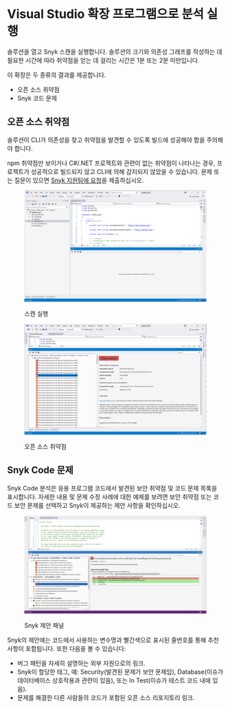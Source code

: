 # Visual Studio 확장 프로그램으로 분석 실행

솔루션을 열고 Snyk 스캔을 실행합니다. 솔루션의 크기와 의존성 그래프를 작성하는 데 필요한 시간에 따라 취약점을 얻는 데 걸리는 시간은 1분 또는 2분 미만입니다.

이 확장은 두 종류의 결과를 제공합니다.

* 오픈 소스 취약점
* Snyk 코드 문제

## 오픈 소스 취약점

솔루션이 CLI가 의존성을 찾고 취약점을 발견할 수 있도록 빌드에 성공해야 함을 주의해야 합니다.

npm 취약점만 보이거나 C#/.NET 프로젝트와 관련이 없는 취약점이 나타나는 경우, 프로젝트가 성공적으로 빌드되지 않고 CLI에 의해 감지되지 않았을 수 있습니다. 문제 또는 질문이 있으면 [Snyk 지원팀에 요청](https://support.snyk.io)을 제출하십시오.

<figure><img src="../../../.gitbook/assets/readme_image_3_1_1.png" alt="스캔 실행"><figcaption><p>스캔 실행</p></figcaption></figure>

<figure><img src="../../../.gitbook/assets/readme_image_3_1_2.png" alt="오픈 소스 취약점"><figcaption><p>오픈 소스 취약점</p></figcaption></figure>

## Snyk Code 문제

Snyk Code 분석은 응용 프로그램 코드에서 발견된 보안 취약점 및 코드 문제 목록을 표시합니다. 자세한 내용 및 문제 수정 사례에 대한 예제를 보려면 보안 취약점 또는 코드 보안 문제를 선택하고 Snyk이 제공하는 제안 사항을 확인하십시오.

<figure><img src="../../../.gitbook/assets/readme_image_3_1_3.png" alt="Snyk 제안 패널"><figcaption><p>Snyk 제안 패널</p></figcaption></figure>

Snyk의 제안에는 코드에서 사용하는 변수명과 빨간색으로 표시된 줄번호를 통해 추천 사항이 포함됩니다. 또한 다음을 볼 수 있습니다:

* 버그 패턴을 자세히 설명하는 외부 자원으로의 링크.
* Snyk이 할당한 태그, 예: Security(발견된 문제가 보안 문제임), Database(이슈가 데이터베이스 상호작용과 관련이 있음), 또는 In Test(이슈가 테스트 코드 내에 있음).
* 문제를 해결한 다른 사람들의 코드가 포함된 오픈 소스 리포지토리 링크.

